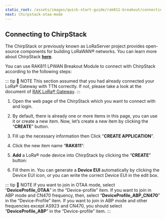 ```yaml
---
static_root: /assets/images/quick-start-guide/rak811-breakout/connecting-to-chirpstack
next: chirpstack-otaa-mode
---
```


## Connecting to ChirpStack

The ChirpStack or previously known as LoRaServer project provides open-source components for building LoRaWAN® networks. You can learn more about ChirpStack [**here**](https://www.chirpstack.io/).

You can use RAK811 LPWAN Breakout Module to connect with ChirpStack according to the following steps:

::: tip 📝 NOTE
This section assumed that you had already connected your LoRa® Gateway with TTN correctly. If not, please take a look at the document of [RAK LoRa® Gateway](https://doc.rakwireless.com/rak7244c-lorawan----developer-gateway/quick-start-guide).
:::

1. Open the web page of the ChirpStack which you want to connect with and login.

2. By default, there is already one or more items in this page, you can use it or create a new item. Now, let’s create a new item by clicking the “**CREATE**” button.

<rk-img
  :src="`${$frontmatter.static_root}/xlubsj8qfhs9o1wqg3ao.png`"
  width="100%"
  figure-number="1"
  caption="ChirpStack Applications"
/>

3. Fill up the necessary information then Click "**CREATE APPLICATION**”.

<rk-img
  :src="`${$frontmatter.static_root}/jjfxkdc14hrwxavqnejk.png`"
  width="100%"
  figure-number="2"
  caption="Creating the Application"
/>

4. Click the new item name “**RAK811**”:

<rk-img
  :src="`${$frontmatter.static_root}/huqfi7q0iuvj3peoerje.png`"
  width="100%"
  figure-number="3"
  caption="Applications page in ChirpStack"
/>

<rk-img
  :src="`${$frontmatter.static_root}/zvda6jcwtxr1ci2fvdqc.png`"
  width="100%"
  figure-number="4"
  caption="RAK811 Application"
/>

5. **Add** a LoRa® node device into ChirpStack by clicking the “**CREATE**” button:

<rk-img
  :src="`${$frontmatter.static_root}/o86hkpxcz88w3gtgq3rr.png`"
  width="100%"
  figure-number="5"
  caption="Adding a LoRa® Node Device"
/>

6. Fill them in. You can generate a **Device EUI** automatically by clicking the Device EUI icon, or you can write the correct Device EUI in the edit box.

<rk-img
  :src="`${$frontmatter.static_root}/kdmfb9lhoygt8lxczsew.png`"
  width="100%"
  figure-number="6"
  caption="Filling the Device Parameters"
/>

::: tip 📝 NOTE
If you want to join in OTAA mode, select “**DeviceProfile_OTAA**” in the “Device-profile” item. If you want to join in ABP mode and CN470 frequency, then, select “**DeviceProfile_ABP_CN470**” in the “Device-Profile” item. If you want to join in ABP mode and other frequencies except AS923 and CN470, you should select “**DeviceProfile_ABP**” in the “Device-profile” item.
:::

